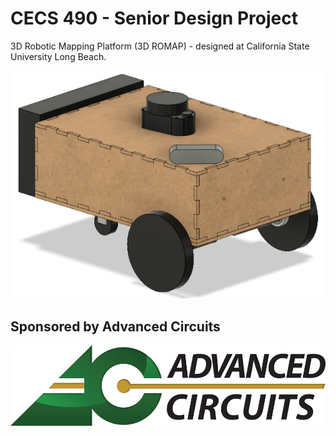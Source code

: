 
# CECS 490 - Senior Design Project
3D Robotic Mapping Platform (3D ROMAP) - designed at California State University Long Beach.

![alt text](https://github.com/LinuxGogley/3D-ROMAP/blob/master/3D-ROMAP-Proto.png "Prototype Assembly")

## Sponsored by Advanced Circuits
![alt text](https://github.com/LinuxGogley/3D-ROMAP/blob/master/AC-Logo.png "Sponsored By Advanced Circuits")
